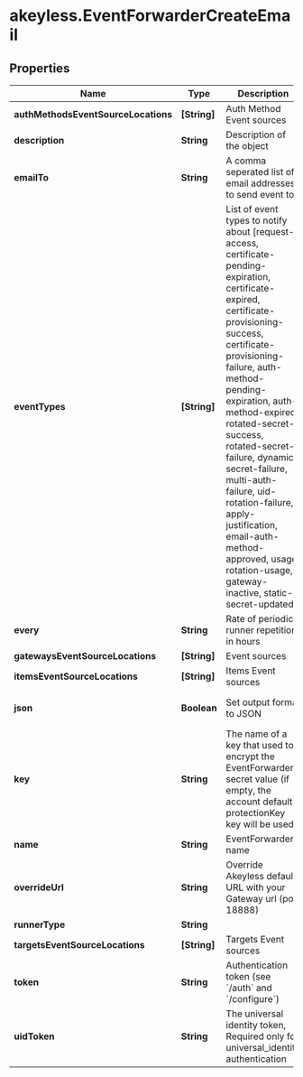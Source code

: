 # akeyless.EventForwarderCreateEmail

## Properties

Name | Type | Description | Notes
------------ | ------------- | ------------- | -------------
**authMethodsEventSourceLocations** | **[String]** | Auth Method Event sources | [optional] 
**description** | **String** | Description of the object | [optional] 
**emailTo** | **String** | A comma seperated list of email addresses to send event to | [optional] 
**eventTypes** | **[String]** | List of event types to notify about [request-access, certificate-pending-expiration, certificate-expired, certificate-provisioning-success, certificate-provisioning-failure, auth-method-pending-expiration, auth-method-expired, rotated-secret-success, rotated-secret-failure, dynamic-secret-failure, multi-auth-failure, uid-rotation-failure, apply-justification, email-auth-method-approved, usage, rotation-usage, gateway-inactive, static-secret-updated] | [optional] 
**every** | **String** | Rate of periodic runner repetition in hours | [optional] 
**gatewaysEventSourceLocations** | **[String]** | Event sources | 
**itemsEventSourceLocations** | **[String]** | Items Event sources | [optional] 
**json** | **Boolean** | Set output format to JSON | [optional] [default to false]
**key** | **String** | The name of a key that used to encrypt the EventForwarder secret value (if empty, the account default protectionKey key will be used) | [optional] 
**name** | **String** | EventForwarder name | 
**overrideUrl** | **String** | Override Akeyless default URL with your Gateway url (port 18888) | [optional] 
**runnerType** | **String** |  | 
**targetsEventSourceLocations** | **[String]** | Targets Event sources | [optional] 
**token** | **String** | Authentication token (see &#x60;/auth&#x60; and &#x60;/configure&#x60;) | [optional] 
**uidToken** | **String** | The universal identity token, Required only for universal_identity authentication | [optional] 


